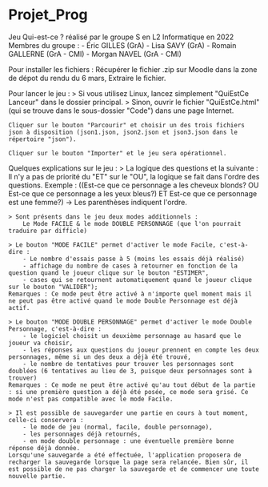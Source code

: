 # Projet_Prog
Jeu Qui-est-ce ? réalisé par le groupe S en L2 Informatique en 2022
Membres du groupe :
    - Éric GILLES (GrA)
    - Lisa SAVY (GrA)
    - Romain GALLERNE (GrA - CMI)
    - Morgan NAVEL (GrA - CMI)

Pour installer les fichiers :
    Récupérer le fichier .zip sur Moodle dans la zone de dépot du rendu du 6 mars,
    Extraire le fichier.

Pour lancer le jeu : 
    >   Si vous utilisez Linux, lancez simplement "QuiEstCe Lanceur" dans le dossier principal.
    >   Sinon, ouvrir le fichier "QuiEstCe.html" (qui se trouve dans le sous-dossier "Code") dans une page Internet.
        
    Cliquer sur le bouton "Parcourir" et choisir un des trois fichiers json à disposition (json1.json, json2.json et json3.json dans le répertoire "json").
    
    Cliquer sur le bouton "Importer" et le jeu sera opérationnel.

Quelques explications sur le jeu : 
    >   La logique des questions et la suivante :
        Il n'y a pas de priorité du "ET" sur le "OU", la logique se fait dans l'ordre des questions.
        Exemple : ((Est-ce que ce personnage a les cheveux blonds? OU Est-ce que ce personnage a les yeux bleus?) ET Est-ce que ce personnage est une femme?)
            -> Les parenthèses indiquent l'ordre.

    > Sont présents dans le jeu deux modes additionnels :
        Le Mode FACILE & le mode DOUBLE PERSONNAGE (que l'on pourrait traduire par difficle)

    > Le bouton "MODE FACILE" permet d'activer le mode Facile, c'est-à-dire :
        - Le nombre d'essais passe à 5 (moins les essais déjà réalisé)
        - affichage du nombre de cases à retourner en fonction de la question quand le joueur clique sur le bouton "ESTIMER",
        - cases qui se retournent automatiquement quand le joueur clique sur le bouton "VALIDER");
    Remarques : Ce mode peut être activé à n'importe quel moment mais il ne peut pas être activé quand le mode Double Personnage est déjà actif.

    > Le bouton "MODE DOUBLE PERSONNAGE" permet d'activer le mode Double Personnage, c'est-à-dire : 
        - le logiciel choisit un deuxième personnage au hasard que le joueur va choisir,
        - les réponses aux questions du joueur prennent en compte les deux personnages, même si un des deux a déjà été trouvé,
        - le nombre de tentatives pour trouver les personnages sont doublées (6 tentatives au lieu de 3, puisque deux personnages sont à trouver)
    Remarques : Ce mode ne peut être activé qu'au tout début de la partie : si une première question a déjà été posée, ce mode sera grisé. Ce mode n'est pas compatible avec le mode Facile.

    > Il est possible de sauvegarder une partie en cours à tout moment, celle-ci conservera :
        - le mode de jeu (normal, facile, double personnage),
        - les personnages déjà retournés,
        - en mode double personnage : une éventuelle première bonne réponse déjà donnée.
    Lorsqu'une sauvegarde a été effectuée, l'application proposera de recharger la sauvegarde lorsque la page sera relancée. Bien sûr, il est possible de ne pas charger la sauvegarde et de commencer une toute nouvelle partie.
